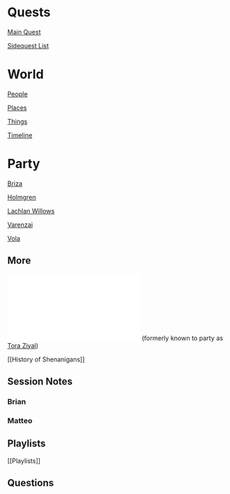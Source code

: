 # Quests
[Main Quest](Website_Navigation/Quests/Main_Quest.md)

[Sidequest List](Website_Navigation/Quests/Sidequests/Sidequest_List.md)

# World
[People](Website_Navigation/people.md)

[Places](Website_Navigation/places.md)

[Things](Website_Navigation/things.md)

[Timeline](World/Timeline/Timeline.md)

# Party
[Briza](people/Briza.md)

[Holmgren](people/Holmgren.md)

[Lachlan Willows](people/Lachlan_Willows.md)

[Varenzai](people/Varenzai.md)

[Vola](people/Vola.md)

## More
![Jadzia Bronzerock](people/Jadzia_Bronzerock.html) (formerly known to party as [Tora Ziyal](people/Tora_Ziyal.md))

[[History of Shenanigans]]

## Session Notes
### Brian


### Matteo


## Playlists
[[Playlists]]

## Questions
